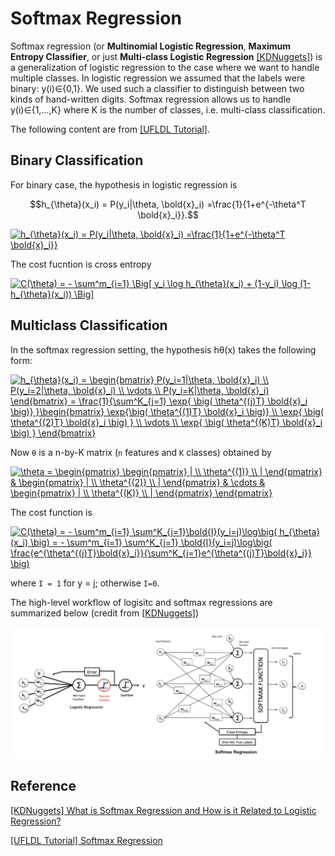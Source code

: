 
# Softmax Regression


Softmax regression (or **Multinomial Logistic Regression**, **Maximum Entropy Classifier**, or just **Multi-class Logistic Regression** [[KDNuggets]][What is Softmax Regression and How is it Related to Logistic Regression?]) is a generalization of logistic regression to the case where we want to handle multiple classes. In logistic regression we assumed that the labels were binary: y(i)∈{0,1}. We used such a classifier to distinguish between two kinds of hand-written digits. Softmax regression allows us to handle y(i)∈{1,…,K} where K is the number of classes, i.e. multi-class classification.

The following content are from [[UFLDL Tutorial]][Softmax Regression].

## Binary Classification

For binary case, the hypothesis in logistic regression is

$$h_{\theta}(x_i) = P(y_i|\theta, \bold{x}_i) =\frac{1}{1+e^{-\theta^T \bold{x}_i}}.$$

<a href="https://www.codecogs.com/eqnedit.php?latex=h_{\theta}(x_i)&space;=&space;P(y_i|\theta,&space;\bold{x}_i)&space;=\frac{1}{1&plus;e^{-\theta^T&space;\bold{x}_i}}" target="_blank"><img src="https://latex.codecogs.com/gif.latex?h_{\theta}(x_i)&space;=&space;P(y_i|\theta,&space;\bold{x}_i)&space;=\frac{1}{1&plus;e^{-\theta^T&space;\bold{x}_i}}" title="h_{\theta}(x_i) = P(y_i|\theta, \bold{x}_i) =\frac{1}{1+e^{-\theta^T \bold{x}_i}}" /></a>

The cost fucntion is cross entropy

<a href="https://www.codecogs.com/eqnedit.php?latex=C(\theta)&space;=&space;-&space;\sum^m_{i=1}&space;\Big[&space;y_i&space;\log&space;h_{\theta}(x_i)&space;&plus;&space;(1-y_i)&space;\log&space;(1-h_{\theta}(x_i))&space;\Big]" target="_blank"><img src="https://latex.codecogs.com/gif.latex?C(\theta)&space;=&space;-&space;\sum^m_{i=1}&space;\Big[&space;y_i&space;\log&space;h_{\theta}(x_i)&space;&plus;&space;(1-y_i)&space;\log&space;(1-h_{\theta}(x_i))&space;\Big]" title="C(\theta) = - \sum^m_{i=1} \Big[ y_i \log h_{\theta}(x_i) + (1-y_i) \log (1-h_{\theta}(x_i)) \Big]" /></a>


## Multiclass Classification

In the softmax regression setting, the hypothesis hθ(x) takes the following form:

<a href="https://www.codecogs.com/eqnedit.php?latex=h_{\theta}(x_i)&space;=&space;\begin{bmatrix}&space;P(y_i=1|\theta,&space;\bold{x}_i)&space;\\&space;P(y_i=2|\theta,&space;\bold{x}_i)&space;\\&space;\vdots&space;\\&space;P(y_i=K|\theta,&space;\bold{x}_i)&space;\end{bmatrix}&space;=&space;\frac{1}{\sum^K_{j=1}&space;\exp{&space;\big(&space;\theta^{(j)T}&space;\bold{x}_i&space;\big)}&space;}\begin{bmatrix}&space;\exp{\big(&space;\theta^{(1)T}&space;\bold{x}_i&space;\big)}&space;\\&space;\exp{&space;\big(&space;\theta^{(2)T}&space;\bold{x}_i&space;\big)&space;}&space;\\&space;\vdots&space;\\&space;\exp{&space;\big(&space;\theta^{(K)T}&space;\bold{x}_i&space;\big)&space;}&space;\end{bmatrix}" target="_blank"><img src="https://latex.codecogs.com/gif.latex?h_{\theta}(x_i)&space;=&space;\begin{bmatrix}&space;P(y_i=1|\theta,&space;\bold{x}_i)&space;\\&space;P(y_i=2|\theta,&space;\bold{x}_i)&space;\\&space;\vdots&space;\\&space;P(y_i=K|\theta,&space;\bold{x}_i)&space;\end{bmatrix}&space;=&space;\frac{1}{\sum^K_{j=1}&space;\exp{&space;\big(&space;\theta^{(j)T}&space;\bold{x}_i&space;\big)}&space;}\begin{bmatrix}&space;\exp{\big(&space;\theta^{(1)T}&space;\bold{x}_i&space;\big)}&space;\\&space;\exp{&space;\big(&space;\theta^{(2)T}&space;\bold{x}_i&space;\big)&space;}&space;\\&space;\vdots&space;\\&space;\exp{&space;\big(&space;\theta^{(K)T}&space;\bold{x}_i&space;\big)&space;}&space;\end{bmatrix}" title="h_{\theta}(x_i) = \begin{bmatrix} P(y_i=1|\theta, \bold{x}_i) \\ P(y_i=2|\theta, \bold{x}_i) \\ \vdots \\ P(y_i=K|\theta, \bold{x}_i) \end{bmatrix} = \frac{1}{\sum^K_{j=1} \exp{ \big( \theta^{(j)T} \bold{x}_i \big)} }\begin{bmatrix} \exp{\big( \theta^{(1)T} \bold{x}_i \big)} \\ \exp{ \big( \theta^{(2)T} \bold{x}_i \big) } \\ \vdots \\ \exp{ \big( \theta^{(K)T} \bold{x}_i \big) } \end{bmatrix}" /></a>


Now `θ` is a n-by-K matrix (`n` features and `K` classes) obtained by

<a href="https://www.codecogs.com/eqnedit.php?latex=\theta&space;=&space;\begin{pmatrix}&space;\begin{pmatrix}&space;|&space;\\&space;\theta^{(1)}&space;\\&space;|&space;\end{pmatrix}&space;&&space;\begin{pmatrix}&space;|&space;\\&space;\theta^{(2)}&space;\\&space;|&space;\end{pmatrix}&space;&&space;\cdots&space;&&space;\begin{pmatrix}&space;|&space;\\&space;\theta^{(K)}&space;\\&space;|&space;\end{pmatrix}&space;\end{pmatrix}" target="_blank"><img src="https://latex.codecogs.com/gif.latex?\theta&space;=&space;\begin{pmatrix}&space;\begin{pmatrix}&space;|&space;\\&space;\theta^{(1)}&space;\\&space;|&space;\end{pmatrix}&space;&&space;\begin{pmatrix}&space;|&space;\\&space;\theta^{(2)}&space;\\&space;|&space;\end{pmatrix}&space;&&space;\cdots&space;&&space;\begin{pmatrix}&space;|&space;\\&space;\theta^{(K)}&space;\\&space;|&space;\end{pmatrix}&space;\end{pmatrix}" title="\theta = \begin{pmatrix} \begin{pmatrix} | \\ \theta^{(1)} \\ | \end{pmatrix} & \begin{pmatrix} | \\ \theta^{(2)} \\ | \end{pmatrix} & \cdots & \begin{pmatrix} | \\ \theta^{(K)} \\ | \end{pmatrix} \end{pmatrix}" /></a>


The cost function is

<a href="https://www.codecogs.com/eqnedit.php?latex=C(\theta)&space;=&space;-&space;\sum^m_{i=1}&space;\sum^K_{j=1}\bold{I}(y_i=j)\log\big(&space;h_{\theta}(x_i)&space;\big)&space;=&space;-&space;\sum^m_{i=1}&space;\sum^K_{j=1}&space;\bold{I}(y_i=j)\log\big(&space;\frac{e^{\theta^{(j)T}\bold{x}_i}}{\sum^K_{j=1}e^{\theta^{(j)T}\bold{x}_i}}&space;\big)" target="_blank"><img src="https://latex.codecogs.com/gif.latex?C(\theta)&space;=&space;-&space;\sum^m_{i=1}&space;\sum^K_{j=1}\bold{I}(y_i=j)\log\big(&space;h_{\theta}(x_i)&space;\big)&space;=&space;-&space;\sum^m_{i=1}&space;\sum^K_{j=1}&space;\bold{I}(y_i=j)\log\big(&space;\frac{e^{\theta^{(j)T}\bold{x}_i}}{\sum^K_{j=1}e^{\theta^{(j)T}\bold{x}_i}}&space;\big)" title="C(\theta) = - \sum^m_{i=1} \sum^K_{j=1}\bold{I}(y_i=j)\log\big( h_{\theta}(x_i) \big) = - \sum^m_{i=1} \sum^K_{j=1} \bold{I}(y_i=j)\log\big( \frac{e^{\theta^{(j)T}\bold{x}_i}}{\sum^K_{j=1}e^{\theta^{(j)T}\bold{x}_i}} \big)" /></a>

where `I = 1` for y = j; otherwise `I=0`. 

The high-level workflow of logisitc and softmax regressions are summarized below (credit from [[KDNuggets]][What is Softmax Regression and How is it Related to Logistic Regression?])

![](workflow.png)

## Reference


[What is Softmax Regression and How is it Related to Logistic Regression?]: https://www.kdnuggets.com/2016/07/softmax-regression-related-logistic-regression.html#:~:text=Softmax%20Regression%20(synonyms%3A%20Multinomial%20Logistic,the%20classes%20are%20mutually%20exclusive).
[[KDNuggets] What is Softmax Regression and How is it Related to Logistic Regression?](https://www.kdnuggets.com/2016/07/softmax-regression-related-logistic-regression.html#:~:text=Softmax%20Regression%20(synonyms%3A%20Multinomial%20Logistic,the%20classes%20are%20mutually%20exclusive).)




[Softmax Regression]: http://deeplearning.stanford.edu/tutorial/supervised/SoftmaxRegression/support-vector-machines-in-machine-learning
[[UFLDL Tutorial] Softmax Regression](http://deeplearning.stanford.edu/tutorial/supervised/SoftmaxRegression/)


